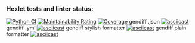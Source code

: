 ### Hexlet tests and linter status:
[![Python CI](https://github.com/Olga877/python-project-50/actions/workflows/gendiff-check.yml/badge.svg)](https://github.com/Olga877/python-project-50/actions/workflows/gendiff-check.yml)
[![Maintainability Rating](https://sonarcloud.io/api/project_badges/measure?project=Olga877_python-project-50&metric=sqale_rating)](https://sonarcloud.io/summary/new_code?id=Olga877_python-project-50)
[![Coverage](https://sonarcloud.io/api/project_badges/measure?project=Olga877_python-project-50&metric=coverage)](https://sonarcloud.io/summary/new_code?id=Olga877_python-project-50)
gendiff .json
[![asciicast](https://asciinema.org/a/t61I6hZiC3rAt89srtOWKMFGq.svg)](https://asciinema.org/a/t61I6hZiC3rAt89srtOWKMFGq)
gendiff .yml
[![asciicast](https://asciinema.org/a/DZri9HeVhAfQBboro91wRRbOj.svg)](https://asciinema.org/a/DZri9HeVhAfQBboro91wRRbOj)
gendiff stylish formatter
[![asciicast](https://asciinema.org/a/kvwIQAClaH6DR3EufxQeO59J3.svg)](https://asciinema.org/a/kvwIQAClaH6DR3EufxQeO59J3)
gendiff plain formatter
[![asciicast](https://asciinema.org/a/GunzYEOFEmh0uq7rVVWPoja4m.svg)](https://asciinema.org/a/GunzYEOFEmh0uq7rVVWPoja4m)
